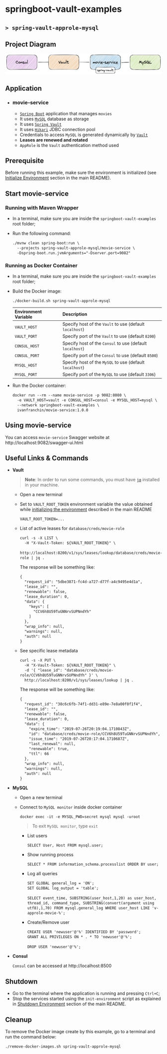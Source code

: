# springboot-vault-examples
## `> spring-vault-approle-mysql`

## Project Diagram

![project-diagram](../documentation/spring-vault-approle-mysql.jpeg)

## Application

- ### movie-service

  - [`Spring Boot`](https://docs.spring.io/spring-boot/index.html) application that manages `movies`
  - It uses [`MySQL`](https://www.mysql.com/) database as storage
  - It uses [`Spring Vault`](https://docs.spring.io/spring-vault/reference/)
  - It uses [`Hikari`](https://github.com/brettwooldridge/HikariCP) JDBC connection pool
  - Credentials to access `MySQL` is generated dynamically by [`Vault`](https://www.vaultproject.io)
  - **Leases are renewed and rotated**
  - `AppRole` is the `Vault` authentication method used

## Prerequisite

Before running this example, make sure the environment is initialized (see [Initialize Environment](https://github.com/ivangfr/springboot-vault-examples#initialize-environment) section in the main README).

## Start movie-service

### Running with Maven Wrapper

- In a terminal, make sure you are inside the `springboot-vault-examples` root folder;

- Run the following command:
  ```
  ./mvnw clean spring-boot:run \
    --projects spring-vault-approle-mysql/movie-service \
    -Dspring-boot.run.jvmArguments="-Dserver.port=9082"
  ```

### Running as Docker Container

- In a terminal, make sure you are inside the `springboot-vault-examples` root folder;
  
- Build the Docker image:
  ```
  ./docker-build.sh spring-vault-approle-mysql
  ```
  | Environment Variable | Description                                               |
  |----------------------|-----------------------------------------------------------|
  | `VAULT_HOST`         | Specify host of the `Vault` to use (default `localhost`)  |
  | `VAULT_PORT`         | Specify port of the `Vault` to use (default `8200`)       |
  | `CONSUL_HOST`        | Specify host of the `Consul` to use (default `localhost`) |
  | `CONSUL_PORT`        | Specify port of the `Consul` to use (default `8500`)      |
  | `MYSQL_HOST`         | Specify host of the `MySQL` to use (default `localhost`)  |
  | `MYSQL_PORT`         | Specify port of the `MySQL` to use (default `3306`)       |

- Run the Docker container:
  ```
  docker run --rm --name movie-service -p 9082:8080 \
    -e VAULT_HOST=vault -e CONSUL_HOST=consul -e MYSQL_HOST=mysql \
    --network springboot-vault-examples \
    ivanfranchin/movie-service:1.0.0
  ```

## Using movie-service

You can access `movie-service` Swagger website at http://localhost:9082/swagger-ui.html

## Useful Links & Commands

- **Vault**

  > **Note**: In order to run some commands, you must have [`jq`](https://jqlang.github.io/jq/) installed in your machine.

  - Open a new terminal
    
  - Set to `VAULT_ROOT_TOKEN` environment variable the value obtained while [initializing the environment](https://github.com/ivangfr/springboot-vault-examples#initialize-environment) described in the main README
    ```
    VAULT_ROOT_TOKEN=...
    ```

  - List of active leases for `database/creds/movie-role`
    ```
    curl -s -X LIST \
      -H "X-Vault-Token: ${VAULT_ROOT_TOKEN}" \
      http://localhost:8200/v1/sys/leases/lookup/database/creds/movie-role | jq .
    ```
     
    The response will be something like:
    ```
    {
      "request_id": "5dbe3871-fc4d-a727-d77f-a4c9495e4d1a",
      "lease_id": "",
      "renewable": false,
      "lease_duration": 0,
      "data": {
        "keys": [
          "CCV6h8U59TuGNNrvSUPNndYh"
        ]
      },
      "wrap_info": null,
      "warnings": null,
      "auth": null
    }
    ```

  - See specific lease metadata
    ```
    curl -s -X PUT \
      -H "X-Vault-Token: ${VAULT_ROOT_TOKEN}" \
      -d '{ "lease_id": "database/creds/movie-role/CCV6h8U59TuGNNrvSUPNndYh" }' \
      http://localhost:8200/v1/sys/leases/lookup | jq .
    ```
     
    The response will be something like:
    ```
    {
      "request_id": "38c6c6fb-74f1-dd31-e89e-7e8a00f0f1f4",
      "lease_id": "",
      "renewable": false,
      "lease_duration": 0,
      "data": {
        "expire_time": "2019-07-26T20:19:04.1710843Z",
        "id": "database/creds/movie-role/CCV6h8U59TuGNNrvSUPNndYh",
        "issue_time": "2019-07-26T20:17:04.1710687Z",
        "last_renewal": null,
        "renewable": true,
        "ttl": 66
      },
      "wrap_info": null,
      "warnings": null,
      "auth": null
    }
    ```

- **MySQL**

  - Open a new terminal

  - Connect to `MySQL monitor` inside docker container
    ```
    docker exec -it -e MYSQL_PWD=secret mysql mysql -uroot
    ```
    > To exit `MySQL monitor`, type `exit`

    - List users
      ```
      SELECT User, Host FROM mysql.user;
      ```

    - Show running process
      ```
      SELECT * FROM information_schema.processlist ORDER BY user;
      ```

    - Log all queries
      ```
      SET GLOBAL general_log = 'ON';
      SET GLOBAL log_output = 'table';
    
      SELECT event_time, SUBSTRING(user_host,1,20) as user_host, thread_id, command_type, SUBSTRING(convert(argument using utf8),1,70) FROM mysql.general_log WHERE user_host LIKE 'v-approle-movie-%';
      ```

    - Create/Remove user
      ```
      CREATE USER 'newuser'@'%' IDENTIFIED BY 'password';
      GRANT ALL PRIVILEGES ON * . * TO 'newuser'@'%';
    
      DROP USER 'newuser'@'%';
      ```

- **Consul**

  `Consul` can be accessed at http://localhost:8500

## Shutdown

- Go to the terminal where the application is running and pressing `Ctrl+C`;
- Stop the services started using the `init-environment` script as explained in [Shutdown Environment](https://github.com/ivangfr/springboot-vault-examples#shutdown-environment) section of the main README.

## Cleanup

To remove the Docker image create by this example, go to a terminal and run the command below:
```
./remove-docker-images.sh spring-vault-approle-mysql
```
